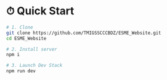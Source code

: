 
# ⏱  Quick Start


```bash
# 1. Clone
git clone https://github.com/TMIGSSCCCBDZ/ESME_Website.git
cd ESME_Website

# 2. Install server 
npm i        

# 3. Launch Dev Stack
npm run dev      
```
 
